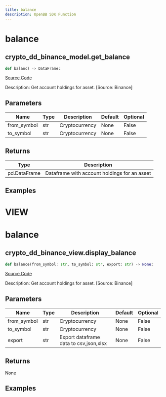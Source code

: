 ```yaml
---
title: balance
description: OpenBB SDK Function
---
```

# balance

## crypto_dd_binance_model.get_balance

```python
def balanc) -> DataFrame:
```
[Source Code](https://github.com/OpenBB-finance/OpenBBTerminal/tree/main/openbb_terminal/decorators.py#L174)

Description: Get account holdings for asset. [Source: Binance]

## Parameters

| Name | Type | Description | Default | Optional |
| ---- | ---- | ----------- | ------- | -------- |
| from_symbol | str | Cryptocurrency | None | False |
| to_symbol | str | Cryptocurrency | None | False |

## Returns

| Type | Description |
| ---- | ----------- |
| pd.DataFrame | Dataframe with account holdings for an asset |

## Examples




# VIEW

# balance

## crypto_dd_binance_view.display_balance

```python
def balance(from_symbol: str, to_symbol: str, export: str) -> None:
```
[Source Code](https://github.com/OpenBB-finance/OpenBBTerminal/tree/main/openbb_terminal/cryptocurrency/due_diligence/binance_view.py#L63)

Description: Get account holdings for asset. [Source: Binance]

## Parameters

| Name | Type | Description | Default | Optional |
| ---- | ---- | ----------- | ------- | -------- |
| from_symbol | str | Cryptocurrency | None | False |
| to_symbol | str | Cryptocurrency | None | False |
| export | str | Export dataframe data to csv,json,xlsx | None | False |

## Returns

None

## Examples

